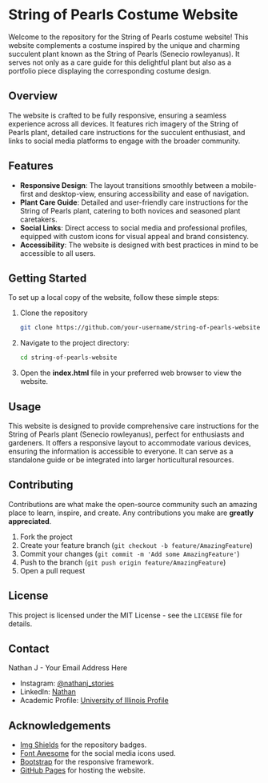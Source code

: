 # String of Pearls Costume Website

Welcome to the repository for the String of Pearls costume website! This website complements a costume inspired by the unique and charming succulent plant known as the String of Pearls (Senecio rowleyanus). It serves not only as a care guide for this delightful plant but also as a portfolio piece displaying the corresponding costume design.

## Overview

The website is crafted to be fully responsive, ensuring a seamless experience across all devices. It features rich imagery of the String of Pearls plant, detailed care instructions for the succulent enthusiast, and links to social media platforms to engage with the broader community.

## Features

- **Responsive Design**: The layout transitions smoothly between a mobile-first and desktop-view, ensuring accessibility and ease of navigation.
- **Plant Care Guide**: Detailed and user-friendly care instructions for the String of Pearls plant, catering to both novices and seasoned plant caretakers.
- **Social Links**: Direct access to social media and professional profiles, equipped with custom icons for visual appeal and brand consistency.
- **Accessibility**: The website is designed with best practices in mind to be accessible to all users.

## Getting Started

To set up a local copy of the website, follow these simple steps:

1. Clone the repository
   ```sh
   git clone https://github.com/your-username/string-of-pearls-website.git
    ```  
2. Navigate to the project directory:
   ``` sh
   cd string-of-pearls-website
   ```
3. Open the **index.html** file in your preferred web browser to view the website.
    

## Usage

This website is designed to provide comprehensive care instructions for the String of Pearls plant (Senecio rowleyanus), perfect for enthusiasts and gardeners. It offers a responsive layout to accommodate various devices, ensuring the information is accessible to everyone. It can serve as a standalone guide or be integrated into larger horticultural resources.

## Contributing

Contributions are what make the open-source community such an amazing place to learn, inspire, and create. Any contributions you make are **greatly appreciated**.

1. Fork the project
2. Create your feature branch (`git checkout -b feature/AmazingFeature`)
3. Commit your changes (`git commit -m 'Add some AmazingFeature'`)
4. Push to the branch (`git push origin feature/AmazingFeature`)
5. Open a pull request

## License

This project is licensed under the MIT License - see the `LICENSE` file for details.

## Contact

Nathan J - Your Email Address Here

- Instagram: [@nathanj_stories](https://www.instagram.com/nathanj_stories/)
- LinkedIn: [Nathan](https://www.linkedin.com/in/nattaponj/)
- Academic Profile: [University of Illinois Profile](https://ggis.illinois.edu/directory/profile/nj7)

## Acknowledgements

- [Img Shields](https://shields.io) for the repository badges.
- [Font Awesome](https://fontawesome.com) for the social media icons used.
- [Bootstrap](https://getbootstrap.com) for the responsive framework.
- [GitHub Pages](https://pages.github.com) for hosting the website.
